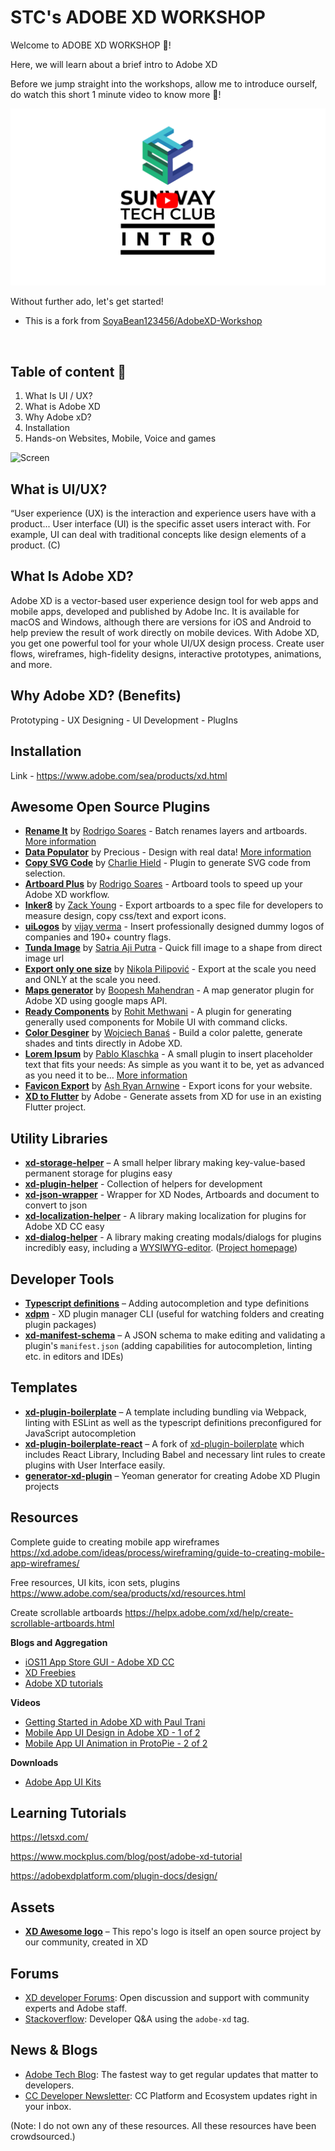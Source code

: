 # STC's ADOBE XD WORKSHOP

Welcome to ADOBE XD WORKSHOP 🥳!

Here, we will learn about a brief intro to Adobe XD

Before we jump straight into the workshops, allow me to introduce ourself, do watch this short 1 minute video to know more 🎇!

[![intro video](/assets/banner.png)](https://www.youtube.com/watch?v=aBNvCoJP-ag)

Without further ado, let's get started!

- This is a fork from [SoyaBean123456/AdobeXD-Workshop](https://github.com/SoyaBean123456/AdobeXD-Workshop)

<br>

## Table of content 📄

1. What Is UI / UX?
2. What is Adobe XD
3. Why Adobe xD?
4. Installation
5. Hands-on Websites, Mobile, Voice and games

![Screen](https://github.com/SoyaBean123456/Adobe-XD-Workshop/blob/master/download.jpg?raw=true)

## What is UI/UX?

“User experience (UX) is the interaction and experience users have with a product... User interface (UI) is the specific asset users interact with. For example, UI can deal with traditional concepts like design elements of a product. (C)

## What Is Adobe XD?

Adobe XD is a vector-based user experience design tool for web apps and mobile apps, developed and published by Adobe Inc. It is available for macOS and Windows, although there are versions for iOS and Android to help preview the result of work directly on mobile devices. With Adobe XD, you get one powerful tool for your whole UI/UX design process. Create user flows, wireframes, high-fidelity designs, interactive prototypes, animations, and more.

## Why Adobe XD? (Benefits)

Prototyping - UX
Designing - UI
Development - PlugIns

## Installation

Link - https://www.adobe.com/sea/products/xd.html

## Awesome Open Source Plugins

- **[Rename It](https://github.com/rodi01/RenameIt-XD)** by [Rodrigo Soares](https://github.com/rodi01) - Batch renames layers and artboards. [More information](https://renameit.design/)
- **[Data Populator](https://github.com/preciousforever/data-populator)** by Precious - Design with real data! [More information](https://www.datapopulator.com/)
- **[Copy SVG Code](https://github.com/stursby/xd-copy-svg-code-plugin)** by [Charlie Hield](https://github.com/stursby) - Plugin to generate SVG code from selection.
- **[Artboard Plus](https://github.com/rodi01/Artboard-Plus-XD)** by [Rodrigo Soares](https://github.com/rodi01) - Artboard tools to speed up your Adobe XD workflow.
- **[Inker8](https://github.com/inker8/xd-plugin)** by [Zack Young](https://github.com/zaaack) - Export artboards to a spec file for developers to measure design, copy css/text and export icons.
- **[uiLogos](https://github.com/realvjy/uilogos-XD)** by [vijay verma](https://github.com/realvjy) - Insert professionally designed dummy logos of companies and 190+ country flags.
- **[Tunda Image](https://github.com/satriaajiputra/tunda-image)** by [Satria Aji Putra](https://github.com/satriaajiputra) - Quick fill image to a shape from direct image url
- **[Export only one size](https://github.com/nikoladev/xd-export)** by [Nikola Pilipović](https://github.com/nikoladev) - Export at the scale you need and ONLY at the scale you need.
- **[Maps generator](https://github.com/boopeshmahendran/AdobeXD-maps)** by [Boopesh Mahendran](https://github.com/boopeshmahendran) - A map generator plugin for Adobe XD using google maps API.
- **[Ready Components](https://github.com/rohit-rmethwani/ready-components)** by [Rohit Methwani](https://github.com/rohit-rmethwani) - A plugin for generating generally used components for Mobile UI with command clicks.
- **[Color Desginer](https://github.com/cyanpix/colordesigner-adobe-xd)** by [Wojciech Banaś](https://github.com/cyanpix) - Build a color palette, generate shades and tints directly in Adobe XD.
- **[Lorem Ipsum](https://github.com/pklaschka/lorem-ipsum-plugin)** by [Pablo Klaschka](https://github.com/pklaschka) - A small plugin to insert placeholder text that fits your needs: As simple as you want it to be, yet as advanced as you need it to be… [More information](https://xdplugins.pabloklaschka.de/plugins/lorem-ipsum)
- **[Favicon Export](https://github.com/ashryanbeats/favicon-export-for-xd)** by [Ash Ryan Arnwine](https://github.com/ashryanbeats) - Export icons for your website.
- **[XD to Flutter](https://github.com/AdobeXD/xd-to-flutter-plugin)** by Adobe - Generate assets from XD for use in an existing Flutter project.

## Utility Libraries

- [**xd-storage-helper**][4] – A small helper library making key-value-based permanent storage for plugins easy
- [**xd-plugin-helper**][5] - Collection of helpers for development
- [**xd-json-wrapper**][6] - Wrapper for XD Nodes, Artboards and document to convert to json
- [**xd-localization-helper**][7] - A library making localization for plugins for Adobe XD CC easy
- [**xd-dialog-helper**](https://github.com/pklaschka/xd-dialog-helper) - A library making creating modals/dialogs for plugins incredibly easy, including a [WYSIWYG-editor](https://github.com/pklaschka/xd-dialog-helper-editor). ([Project homepage](https://xd-dialog-helper.pabloklaschka.de))

## Developer Tools

- [**Typescript definitions**][1] – Adding autocompletion and type definitions
- [**xdpm**][3] - XD plugin manager CLI (useful for watching folders and creating plugin packages)
- [**xd-manifest-schema**][8] – A JSON schema to make editing and validating a plugin's `manifest.json` (adding capabilities for autocompletion, linting etc. in editors and IDEs)

## Templates

- [**xd-plugin-boilerplate**](https://github.com/pklaschka/xd-plugin-boilerplate) – A template including bundling via Webpack, linting with ESLint as well as the typescript definitions preconfigured for JavaScript autocompletion
- [**xd-plugin-boilerplate-react**](https://github.com/Ashwinvalento/xd-plugin-boilerplate-react) – A fork of [xd-plugin-boilerplate](https://github.com/pklaschka/xd-plugin-boilerplate) which includes React Library, Including Babel and necessary lint rules to create plugins with User Interface easily.
- [**generator-xd-plugin**](https://github.com/AdobeXD/generator-xd-plugin) – Yeoman generator for creating Adobe XD Plugin projects

## Resources

Complete guide to creating mobile app wireframes https://xd.adobe.com/ideas/process/wireframing/guide-to-creating-mobile-app-wireframes/

Free resources, UI kits, icon sets, plugins https://www.adobe.com/sea/products/xd/resources.html

Create scrollable artboards https://helpx.adobe.com/xd/help/create-scrollable-artboards.html

**Blogs and Aggregation**

- [iOS11 App Store GUI - Adobe XD CC](https://xdresources.co/post/ios11-app-store-gui-adobe-xd-cc)
- [XD Freebies](https://freebiesui.com/xd-freebies/)
- [Adobe XD tutorials](https://helpx.adobe.com/xd/tutorials.html)

**Videos**

- [Getting Started in Adobe XD with Paul Trani](https://www.youtube.com/watch?v=XzghQlHE5wY)
- [Mobile App UI Design in Adobe XD - 1 of 2](https://www.youtube.com/watch?v=CnfXJ2qjv5I&index=28&list=WL&t=0s)
- [Mobile App UI Animation in ProtoPie - 2 of 2](https://www.youtube.com/watch?v=juySuxeg80A)

**Downloads**

- [Adobe App UI Kits](https://helpx.adobe.com/xd/how-to/design-app-ui-resource-kit.html)

## Learning Tutorials

https://letsxd.com/

https://www.mockplus.com/blog/post/adobe-xd-tutorial

https://adobexdplatform.com/plugin-docs/design/

## Assets

- [**XD Awesome logo**][2] – This repo's logo is itself an open source project by our community, created in XD

[1]: https://github.com/AdobeXD/typings
[2]: https://github.com/takidelfin/xd-awesome-logo/
[3]: https://github.com/AdobeXD/xdpm
[4]: https://github.com/pklaschka/xd-storage-helper
[5]: https://github.com/svschannak/xd-plugin-helper
[6]: https://github.com/svschannak/xd-json-wrapper
[7]: https://github.com/pklaschka/xd-localization-helper
[8]: https://github.com/pklaschka/xd-manifest-schema

## Forums

- [XD developer Forums](https://forums.adobexdplatform.com/): Open discussion and support with community experts and Adobe staff.
- [Stackoverflow](https://stackoverflow.com/questions/tagged/adobe-xd): Developer Q&A using the `adobe-xd` tag.

## News & Blogs

- [Adobe Tech Blog](https://medium.com/adobetech): The fastest way to get regular updates that matter to developers.
- [CC Developer Newsletter](https://www.adobe.com/subscription/ccdevnewsletter.html): CC Platform and Ecosystem updates right in your inbox.

(Note: I do not own any of these resources. All these resources have been crowdsourced.)
